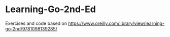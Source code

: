 # Learning-Go-2nd-Ed
Exercises and code based on https://www.oreilly.com/library/view/learning-go-2nd/9781098139285/
